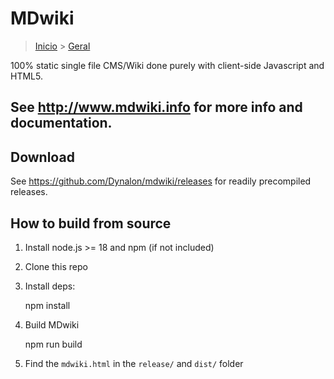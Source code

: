 
MDwiki
======

> [Inicio](index.md) > [Geral](index.md#Geral)

100% static single file CMS/Wiki done purely with client-side Javascript and HTML5.

See http://www.mdwiki.info for more info and documentation.
------


Download
--------

See <https://github.com/Dynalon/mdwiki/releases> for readily precompiled releases.

How to build from source
------------------------

1. Install node.js >= 18 and npm (if not included)
2. Clone this repo
3. Install deps:

    npm install

4. Build MDwiki

    npm run build

5. Find the `mdwiki.html` in the `release/` and `dist/` folder



